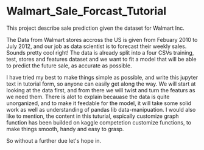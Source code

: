 # Walmart_Sale_Forcast_Tutorial
This project describe sale prediction given the dataset for Walmart Inc. 

The Data from Walmart stores accross the US is given from Febuary 2010 to July 2012, and our job as data scientist is to forecast their weekly sales.
Sounds pretty cool right!
The data is already split into a four CSVs training, test, stores and features dataset and we want to fit a model that will be able to predict the future sale, as
accurate as possible.

I have tried my best to make things simple as possible, and write this jupyter text in tutorial form, so anyone can easily get along the way.
We will start at looking at the data first, and from there we will twist and turn the featurs as we need them. 
There is alot to explain becauase the data is quite unorganized, and to make it feedable for the model, it will take some solid work as well as
understanding of pandas lib data-manipuation.
I would also like to mention, the content in this tuturial, espically customize graph function has been builded on kaggle competetion customize functions, to make things smooth, handy and easy to grasp. 

So without a further due let's hope in.


